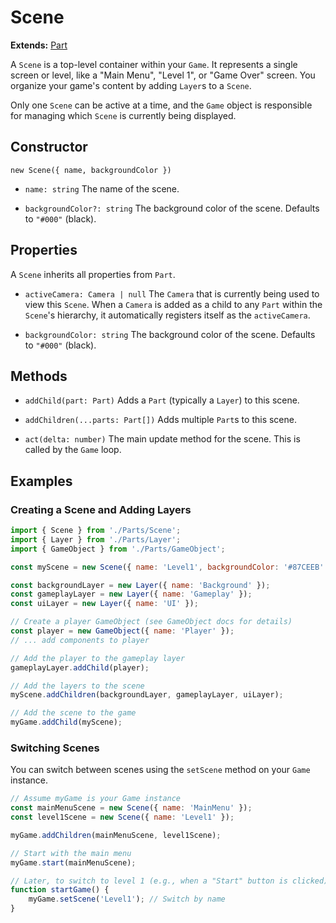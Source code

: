 # Scene

**Extends:** [Part](./Part.md)

A `Scene` is a top-level container within your `Game`. It represents a single screen or level, like a "Main Menu", "Level 1", or "Game Over" screen. You organize your game's content by adding `Layer`s to a `Scene`.

Only one `Scene` can be active at a time, and the `Game` object is responsible for managing which `Scene` is currently being displayed.

## Constructor

`new Scene({ name, backgroundColor })`

-   `name: string`
    The name of the scene.

-   `backgroundColor?: string`
    The background color of the scene. Defaults to `"#000"` (black).

## Properties

A `Scene` inherits all properties from `Part`.

-   `activeCamera: Camera | null`
    The `Camera` that is currently being used to view this `Scene`. When a `Camera` is added as a child to any `Part` within the `Scene`'s hierarchy, it automatically registers itself as the `activeCamera`.

-   `backgroundColor: string`
    The background color of the scene. Defaults to `"#000"` (black).

## Methods

-   `addChild(part: Part)`
    Adds a `Part` (typically a `Layer`) to this scene.

-   `addChildren(...parts: Part[])`
    Adds multiple `Part`s to this scene.

-   `act(delta: number)`
    The main update method for the scene. This is called by the `Game` loop.

## Examples

### Creating a Scene and Adding Layers

```javascript
import { Scene } from './Parts/Scene';
import { Layer } from './Parts/Layer';
import { GameObject } from './Parts/GameObject';

const myScene = new Scene({ name: 'Level1', backgroundColor: '#87CEEB' }); // Sky blue background

const backgroundLayer = new Layer({ name: 'Background' });
const gameplayLayer = new Layer({ name: 'Gameplay' });
const uiLayer = new Layer({ name: 'UI' });

// Create a player GameObject (see GameObject docs for details)
const player = new GameObject({ name: 'Player' });
// ... add components to player

// Add the player to the gameplay layer
gameplayLayer.addChild(player);

// Add the layers to the scene
myScene.addChildren(backgroundLayer, gameplayLayer, uiLayer);

// Add the scene to the game
myGame.addChild(myScene);
```

### Switching Scenes

You can switch between scenes using the `setScene` method on your `Game` instance.

```javascript
// Assume myGame is your Game instance
const mainMenuScene = new Scene({ name: 'MainMenu' });
const level1Scene = new Scene({ name: 'Level1' });

myGame.addChildren(mainMenuScene, level1Scene);

// Start with the main menu
myGame.start(mainMenuScene);

// Later, to switch to level 1 (e.g., when a "Start" button is clicked)
function startGame() {
    myGame.setScene('Level1'); // Switch by name
}
```